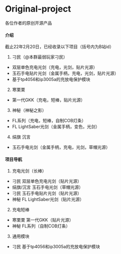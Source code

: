# Original-project
各位作者的原创开源产品<br>


#### 介绍
截止22年2月20日，已经收录以下项目（括号内为B站id）<br>
1. 刁民（@本群最弱玩家刁民）
- 双层单色充电光剑（充电，光剑，贴片光源）
- 玉石手电贴片光剑（金属手柄，充电，光剑，贴片光源）
- 基于tp4056和ip3005a的充放电保护模块
2. 寒栗栗
- 第一代GKK（充电，短棒，贴片光源）
3. 神秘（神秘之影）
- FL系列（充电，短棒，自制COB灯条）
- FL LightSaber光剑（金属手柄，变色，光剑）
4. 绢旗 沉言
- 玉石手电光剑（金属手柄，充电，光剑，草帽光源）    


#### 项目导航
1. 充电光剑（长棒）
-  刁民 双层单色充电光剑（贴片光源）
-  绢旗/沉言 玉石手电光剑（草帽光源）
-  刁民 玉石手电贴片光剑（贴片光源）
-  神秘 FL LightSaber光剑（贴片光源）
2. 充电短棒
-  寒栗栗 第一代GKK（贴片光源）
-  神秘 FL系列（自制COB灯条）
3. 通用模块 
-  刁民 基于tp4056和ip3005a的充放电保护模块
